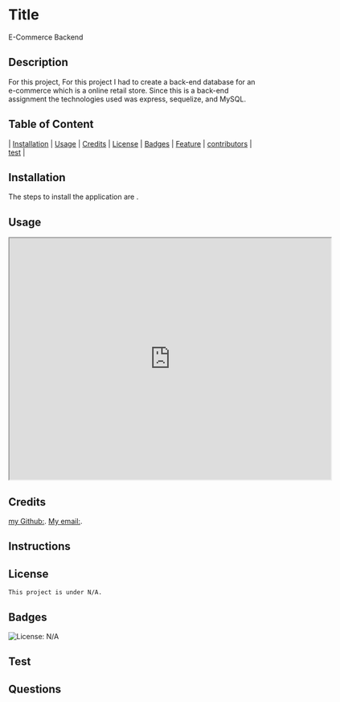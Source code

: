   # Title
  E-Commerce Backend

 ## Description
 For this project, For this project I had to create a back-end database for an e-commerce which is a online retail store. Since this is a back-end assignment the technologies used was express, sequelize, and MySQL. 

 ## Table of Content
 | [Installation](#installation) |
 [Usage](#usage) |
 [Credits](#credits) |
 [License](#license) |
 [Badges](#badges) |
 [Feature](#features) |
 [contributors](#contributors) |
 [test](#test) |

 ## Installation
 The steps to install the application are .

 ## Usage
 <iframe src="https://drive.google.com/file/d/1k0k7PZKc87BAZYtjloJkqdxWCAE5xkKz/preview" width="640" height="480"></iframe>

 ## Credits
 [my Github:](https://www.github.com/).
 [My email:](mailto:).

 ## Instructions
 

 ## License
 
    This project is under N/A.
 

 ## Badges
 ![License: N/A](https://img.shields.io/badge/N/A-green.svg)

 ## Test

 ## Questions
 


